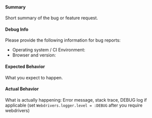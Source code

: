#### Summary
Short summary of the bug or feature request.

#### Debug Info
Please provide the following information for bug reports:

* Operating system / CI Environment:
* Browser and version:

#### Expected Behavior
What you expect to happen.

#### Actual Behavior
What is actually happening: Error message, stack trace, DEBUG log if applicable (set `Webdrivers.logger.level = :DEBUG` after you require webdrivers)